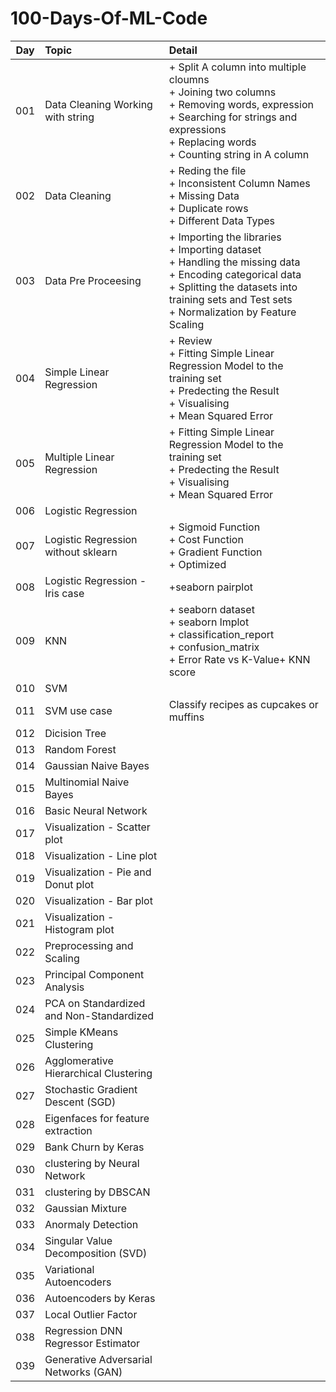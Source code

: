 # 100-Days-Of-ML-Code

| **Day** | **Topic** | **Detail** |
|:-----:|:-----|:-----|
|001| Data Cleaning Working with string     |+ Split A column into multiple cloumns<br/>+ Joining two columns<br/>+ Removing words, expression<br/>+ Searching for strings and expressions<br/>+ Replacing words<br/>+ Counting string in A column |
|002| Data Cleaning |+ Reding the file<br/>+ Inconsistent Column Names<br/>+ Missing Data<br/>+ Duplicate rows<br/>+ Different Data Types |
|003| Data Pre Proceesing |+ Importing the libraries<br/>+ Importing dataset<br/>+ Handling the missing data<br/>+ Encoding categorical data<br/>+ Splitting the datasets into training sets and Test sets<br/>+ Normalization by Feature Scaling |
|004| Simple Linear Regression |+ Review<br/> + Fitting Simple Linear Regression Model to the training set<br/>+ Predecting the Result<br/>+ Visualising<br/>+ Mean Squared Error
|005| Multiple Linear Regression |+ Fitting Simple Linear Regression Model to the training set<br/>+ Predecting the Result<br/>+ Visualising<br/>+ Mean Squared Error|
|006| Logistic Regression ||
|007| Logistic Regression without sklearn |+ Sigmoid Function<br/>+ Cost Function<br/>+ Gradient Function<br/>+ Optimized|
|008| Logistic Regression - Iris case |+seaborn pairplot|
|009| KNN |+ seaborn dataset<br/>+ seaborn lmplot<br/>+ classification_report<br/>+ confusion_matrix<br/>+ Error Rate vs K-Value+ KNN score|
|010| SVM ||
|011| SVM use case|Classify recipes as cupcakes or muffins|
|012| Dicision Tree||
|013| Random Forest||
|014| Gaussian Naive Bayes||
|015| Multinomial Naive Bayes||
|016| Basic Neural Network||
|017| Visualization - Scatter plot ||
|018| Visualization - Line plot ||
|019| Visualization - Pie and Donut plot ||
|020| Visualization - Bar plot ||
|021| Visualization - Histogram plot ||
|022| Preprocessing and Scaling ||
|023| Principal Component Analysis ||
|024| PCA on Standardized and Non-Standardized ||
|025| Simple KMeans Clustering ||
|026| Agglomerative Hierarchical Clustering ||
|027| Stochastic Gradient Descent (SGD) ||
|028| Eigenfaces for feature extraction ||
|029| Bank Churn by Keras ||
|030| clustering by Neural Network ||
|031| clustering by DBSCAN ||
|032| Gaussian Mixture ||
|033| Anormaly Detection ||
|034| Singular Value Decomposition (SVD) ||
|035| Variational Autoencoders ||
|036| Autoencoders by Keras ||
|037| Local Outlier Factor ||
|038| Regression DNN Regressor Estimator ||
|039| Generative Adversarial Networks (GAN) ||

